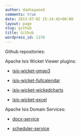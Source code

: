```yaml
---
author: danhaywood
comments: true
date: 2013-07-02 15:14:42+00:00
layout: page
slug: github
title: Github
wordpress_id: 1170
---
```


Github repositories:

Apache Isis Wicket Viewer plugins:



	
  * [isis-wicket-gmap3](https://github.com/danhaywood/isis-wicket-gmap3/)

	
  * [isis-wicket-fullcalendar](https://github.com/danhaywood/isis-wicket-fullcalendar/)

	
  * [isis-wicket-wickedcharts](https://github.com/danhaywood/isis-wicket-wickedcharts/)

	
  * [isis-wicket-excel](https://github.com/danhaywood/isis-wicket-excel/)



Apache Isis Domain Services:

	
  * [docx-service](https://github.com/danhaywood/docx-service/)

	
  * [scheduler-service](https://github.com/danhaywood/scheduler-service/)


